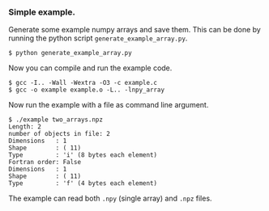 ### Simple example.

Generate some example numpy arrays and save them. This can be done by running the python script
`generate_example_array.py`.

    $ python generate_example_array.py

Now you can compile and run the example code.

    $ gcc -I.. -Wall -Wextra -O3 -c example.c
    $ gcc -o example example.o -L.. -lnpy_array

Now run the example with a file as command line argument.

    $ ./example two_arrays.npz 
    Length: 2
    number of objects in file: 2
    Dimensions   : 1
    Shape        : ( 11)
    Type         : 'i' (8 bytes each element)
    Fortran order: False
    Dimensions   : 1
    Shape        : ( 11)
    Type         : 'f' (4 bytes each element)

The example can read both `.npy` (single array) and `.npz` files.
